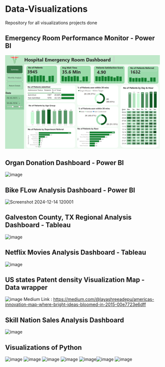 # Data-Visualizations
Repository for all visualizations projects done

## Emergency Room Performance Monitor - Power BI
![image](https://github.com/layashreeadepu/Emergency-Room-Performance-Monitor/blob/1e2ea1312f835f9d2a1fe8624044bd2e6d6332e3/Screenshot%202025-06-07%20173914.png)

## Organ Donation Dashboard - Power BI
![image](https://github.com/user-attachments/assets/3f5e84b2-01da-4b96-95a7-f2e0131b3feb)

## Bike FLow Analysis Dashboard - Power BI
![Screenshot 2024-12-14 120001](https://github.com/user-attachments/assets/841bf8cd-9137-4955-8f57-09855cb0de15)

## Galveston County, TX Regional Analysis Dashboard - Tableau
![image](https://github.com/user-attachments/assets/a06b9c0d-16e1-4cd3-a1ec-13801852876b)

## Netflix Movies Analysis Dashboard - Tableau
![image](https://github.com/user-attachments/assets/8ac5c59d-b2f1-4d14-94b0-05cf3c04839a)

## US states Patent density Visualization Map - Data wrapper
![image](https://github.com/user-attachments/assets/f1b3d642-38c0-4ec2-b6db-b2aebb041a81)
Medium Link : https://medium.com/@layashreeadepu/americas-innovation-map-where-bright-ideas-bloomed-in-2015-00e7723e6dff

## Skill Nation Sales Analysis Dashboard
![image](https://github.com/user-attachments/assets/0a64356b-fec7-4bec-b200-3eeed75d7da7)

## Visualizations of Python
![image](https://github.com/user-attachments/assets/f642e888-a99f-4f45-8223-e88d7cabfd72)
![image](https://github.com/user-attachments/assets/edc1ddc1-69e8-4e8c-b9e2-2468ef56e420) ![image](https://github.com/user-attachments/assets/641e7d5e-5190-4441-be1e-d4d074e1ff53)
![image](https://github.com/user-attachments/assets/3557962d-4069-4c0f-917f-35dd2404676f) ![image](https://github.com/user-attachments/assets/f6c929ed-626f-47ea-9e44-a137d32eb3f9)![image](https://github.com/user-attachments/assets/bcefd4a9-ce23-40ac-ad28-91693b381bea)
![image](https://github.com/user-attachments/assets/00110753-5b72-4478-91bd-c2facd3836d4)





